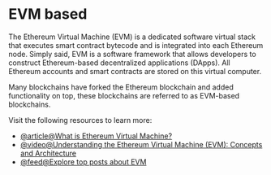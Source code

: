 # EVM based

The Ethereum Virtual Machine (EVM) is a dedicated software virtual stack that executes smart contract bytecode and is integrated into each Ethereum node. Simply said, EVM is a software framework that allows developers to construct Ethereum-based decentralized applications (DApps). All Ethereum accounts and smart contracts are stored on this virtual computer.

Many blockchains have forked the Ethereum blockchain and added functionality on top, these blockchains are referred to as EVM-based blockchains.

Visit the following resources to learn more:

- [@article@What is Ethereum Virtual Machine?](https://moralis.io/evm-explained-what-is-ethereum-virtual-machine/)
- [@video@Understanding the Ethereum Virtual Machine (EVM): Concepts and Architecture](https://www.youtube.com/watch?v=kCswGz9naZg)
- [@feed@Explore top posts about EVM](https://app.daily.dev/tags/evm?ref=roadmapsh)
